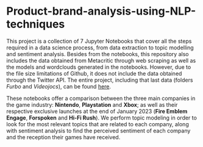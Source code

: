 # Product-brand-analysis-using-NLP-techniques

This project is a collection of 7 Jupyter Notebooks that cover all the steps required in a data science process, from data extraction to topic modelling and sentiment analysis. Besides from the notebooks, this repository also includes the data obtained from Metacritic through web scraping as well as the models and wordclouds generated in the notebooks. However, due to the file size limitations of Github, it does not include the data obtained through the Twitter API. The entire project, including that last data (folders *Furbo* and *Videojocs*), can be found [here](https://drive.google.com/drive/folders/1V-ORQ2xIVK1q-uPFZiCTsiemjf7oGzGy).

These notebooks offer a comparison between the three main companies in the game industry: **Nintendo**, **Playstation** and **Xbox**; as well as their respective exclusive launches at the end of January 2023 (**Fire Emblem Engage**, **Forspoken** and **Hi-Fi Rush**). We perform topic modeling in order to look for the most relevant topics that are related to each company, along with sentiment analysis to find the perceived sentiment of each company and the reception their games have received.
